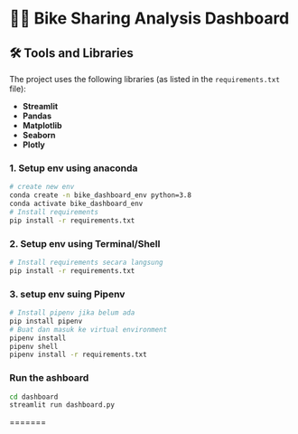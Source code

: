 
# 🚴‍♂️ Bike Sharing Analysis Dashboard

## 🛠️ Tools and Libraries
The project uses the following libraries (as listed in the `requirements.txt` file):
- **Streamlit**
- **Pandas**
- **Matplotlib**
- **Seaborn**
- **Plotly**

### 1. Setup env using anaconda
```bash
# create new env
conda create -n bike_dashboard_env python=3.8
conda activate bike_dashboard_env
# Install requirements
pip install -r requirements.txt
```

### 2. Setup env using Terminal/Shell
```bash
# Install requirements secara langsung
pip install -r requirements.txt
```

### 3. setup env suing Pipenv
```bash
# Install pipenv jika belum ada
pip install pipenv
# Buat dan masuk ke virtual environment
pipenv install
pipenv shell
pipenv install -r requirements.txt
```

### Run the ashboard
```bash
cd dashboard
streamlit run dashboard.py
```
=======
